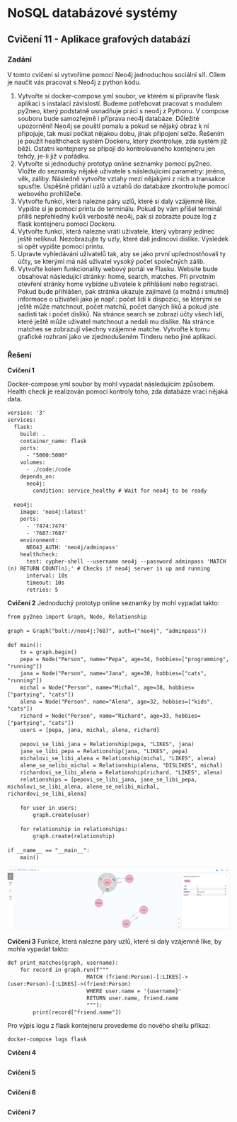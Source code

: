 # NoSQL databázové systémy

## Cvičení 11 - Aplikace grafových databází

### Zadání

V tomto cvičení si vytvoříme pomocí Neo4j jednoduchou sociální síť. Cílem je naučit vás pracovat s Neo4j z python kódu.

1. Vytvořte si docker-compose.yml soubor, ve kterém si připravíte flask aplikaci s instalací závislostí. Budeme potřebovat pracovat s modulem py2neo, který podstatně usnadňuje práci s neo4j z Pythonu. V compose souboru bude samozřejmě i příprava neo4j databáze. Důležité upozornění! Neo4j se pouští pomalu a pokud se nějaký obraz k ní připojuje, tak musí počkat nějakou dobu, jinak připojení selže. Řešením je použít healthcheck systém Dockeru, který zkontroluje, zda systém již běží. Ostatní kontejnery se připojí do kontrolovaného kontejneru jen tehdy, je-li již v pořádku.
2. Vytvořte si jednoduchý prototyp online seznamky pomocí py2neo. Vložte do seznamky nějaké uživatele s následujícími parametry: jméno, věk, záliby. Následně vytvořte vztahy mezi nějakými z nich a transakce spusťte. Úspěšné přidání uzlů a vztahů do databáze zkontrolujte pomocí webového prohlížeče.
3. Vytvořte funkci, která nalezne páry uzlů, které si daly vzájemně like. Vypište si je pomocí printu do terminálu. Pokud by vám přišel terminál přiliš nepřehledný kvůli verbositě neo4j, pak si zobrazte pouze log z flask kontejneru pomocí Dockeru.
4. Vytvořte funkci, která nalezne vrátí uživatele, který vybraný jedinec ještě neliknul. Nezobrazujte ty uzly, které dali jedincovi dislike. Výsledek si opět vypište pomocí printu.
5. Upravte vyhledávání uživatelů tak, aby se jako první upřednostňovali ty účty, se kterými má náš uživatel vysoký počet společných zálib.
6. Vytvořte kolem funkcionality webový portál ve Flasku. Website bude obsahovat následující stránky: home, search, matches. Při prvotním otevření stránky home vybídne uživatele k přihlášení nebo registraci. Pokud bude přihlášen, pak stránka ukazuje zajímavé (a možná i smutné) informace o uživateli jako je např.: počet lidí k dispozici, se kterými se ještě může matchnout, počet matchů, počet daných liků a pokud jste sadisti tak i počet disliků. Na stránce search se zobrazí účty všech lidí, které ještě může uživatel matchnout a nedali mu dislike. Na stránce matches se zobrazují všechny vzájemné matche. Vytvořte k tomu grafické rozhraní jako ve zjednodušeném Tinderu nebo jiné aplikaci.

### Řešení

**Cvičení 1**

Docker-compose.yml soubor by mohl vypadat následujícím způsobem. Health check je realizován pomocí kontroly toho, zda databáze vrací nějaká data.

```
version: '3'
services:
  flask:
    build: .
    container_name: flask
    ports:
      - "5000:5000"
    volumes:
      - ./code:/code
    depends_on:
      neo4j:
        condition: service_healthy # Wait for neo4j to be ready
      
  neo4j:
    image: 'neo4j:latest'
    ports:
      - '7474:7474'
      - '7687:7687'
    environment:
      NEO4J_AUTH: 'neo4j/adminpass'
    healthcheck:
      test: cypher-shell --username neo4j --password adminpass 'MATCH (n) RETURN COUNT(n);' # Checks if neo4j server is up and running
      interval: 10s
      timeout: 10s
      retries: 5
```

**Cvičení 2**
Jednoduchý prototyp online seznamky by mohl vypadat takto:

```
from py2neo import Graph, Node, Relationship

graph = Graph("bolt://neo4j:7687", auth=("neo4j", "adminpass"))

def main():
    tx = graph.begin()
    pepa = Node("Person", name="Pepa", age=34, hobbies=["programming", "running"])
    jana = Node("Person", name="Jana", age=30, hobbies=["cats", "running"])
    michal = Node("Person", name="Michal", age=38, hobbies=["partying", "cats"])
    alena = Node("Person", name="Alena", age=32, hobbies=["kids", "cats"])
    richard = Node("Person", name="Richard", age=33, hobbies=["partying", "cats"])
    users = [pepa, jana, michal, alena, richard]

    pepovi_se_libi_jana = Relationship(pepa, "LIKES", jana)
    jane_se_libi_pepa = Relationship(jana, "LIKES", pepa)
    michalovi_se_libi_alena = Relationship(michal, "LIKES", alena)
    alene_se_nelibi_michal = Relationship(alena, "DISLIKES", michal)
    richardovi_se_libi_alena = Relationship(richard, "LIKES", alena)
    relationships = [pepovi_se_libi_jana, jane_se_libi_pepa, michalovi_se_libi_alena, alene_se_nelibi_michal, richardovi_se_libi_alena]
    
    for user in users:
        graph.create(user)

    for relationship in relationships:
        graph.create(relationship)

if __name__ == "__main__":
    main()
```
![Alt text](prototyp.png)

**Cvičení 3**
Funkce, která nalezne páry uzlů, které si daly vzájemně like, by mohla vypadat takto:
```
def print_matches(graph, username):
    for record in graph.run(f"""
                         MATCH (friend:Person)-[:LIKES]->(user:Person)-[:LIKES]->(friend:Person) 
                         WHERE user.name = '{username}'
                         RETURN user.name, friend.name
                         """):
        print(record["friend.name"])
```

Pro výpis logu z flask kontejneru provedeme do nového shellu příkaz:
```
docker-compose logs flask
```

**Cvičení 4**
```

```

**Cvičení 5**
```

```

**Cvičení 6**
```

```

**Cvičení 7**
```

```